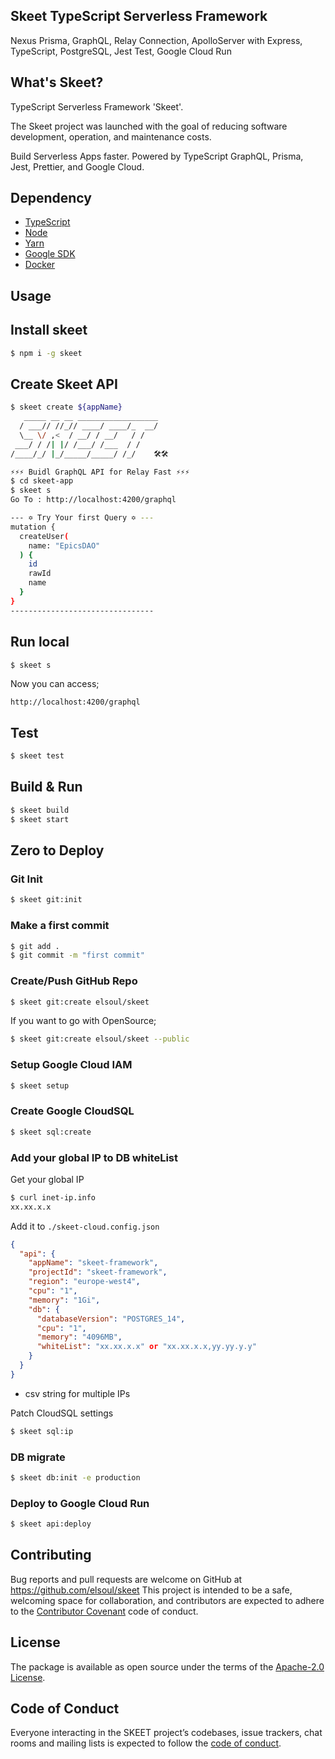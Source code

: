 ## Skeet TypeScript Serverless Framework

Nexus Prisma, GraphQL, Relay Connection, ApolloServer with Express, TypeScript, PostgreSQL, Jest Test, Google Cloud Run

## What's Skeet?

TypeScript Serverless Framework 'Skeet'.

The Skeet project was launched with the goal of reducing software development, operation, and maintenance costs.

Build Serverless Apps faster.
Powered by TypeScript GraphQL, Prisma, Jest, Prettier, and Google Cloud.

## Dependency

- [TypeScript](https://www.typescriptlang.org/)
- [Node](https://nodejs.org/)
- [Yarn](https://yarnpkg.com/)
- [Google SDK](https://cloud.google.com/sdk/docs)
- [Docker](https://www.docker.com/)

## Usage

## Install skeet

```bash
$ npm i -g skeet
```

## Create Skeet API

```bash
$ skeet create ${appName}
   _____ __ __ __________________
  / ___// //_// ____/ ____/_  __/
  \__ \/ ,<  / __/ / __/   / /
 ___/ / /| |/ /___/ /___  / /
/____/_/ |_/_____/_____/ /_/    🛠️🛠️

⚡⚡⚡ Buidl GraphQL API for Relay Fast ⚡⚡⚡
$ cd skeet-app
$ skeet s
Go To : http://localhost:4200/graphql

--- ✡ Try Your first Query ✡ ---
mutation {
  createUser(
    name: "EpicsDAO"
  ) {
    id
    rawId
    name
  }
}
--------------------------------
```

## Run local

```bash
$ skeet s
```

Now you can access;

`http://localhost:4200/graphql`

## Test

```bash
$ skeet test
```

## Build & Run

```bash
$ skeet build
$ skeet start
```

## Zero to Deploy

### Git Init

```bash
$ skeet git:init
```

### Make a first commit

```bash
$ git add .
$ git commit -m "first commit"
```

### Create/Push GitHub Repo

```bash
$ skeet git:create elsoul/skeet
```

If you want to go with OpenSource;

```bash
$ skeet git:create elsoul/skeet --public
```

### Setup Google Cloud IAM

```bash
$ skeet setup
```

### Create Google CloudSQL

```bash
$ skeet sql:create
```

### Add your global IP to DB whiteList

Get your global IP

```bash
$ curl inet-ip.info
xx.xx.x.x
```

Add it to `./skeet-cloud.config.json`

```json
{
  "api": {
    "appName": "skeet-framework",
    "projectId": "skeet-framework",
    "region": "europe-west4",
    "cpu": "1",
    "memory": "1Gi",
    "db": {
      "databaseVersion": "POSTGRES_14",
      "cpu": "1",
      "memory": "4096MB",
      "whiteList": "xx.xx.x.x" or "xx.xx.x.x,yy.yy.y.y"
    }
  }
}
```

- csv string for multiple IPs

Patch CloudSQL settings

```bash
$ skeet sql:ip
```

### DB migrate

```bash
$ skeet db:init -e production
```

### Deploy to Google Cloud Run

```bash
$ skeet api:deploy
```

## Contributing

Bug reports and pull requests are welcome on GitHub at https://github.com/elsoul/skeet This project is intended to be a safe, welcoming space for collaboration, and contributors are expected to adhere to the [Contributor Covenant](http://contributor-covenant.org) code of conduct.

## License

The package is available as open source under the terms of the [Apache-2.0 License](https://www.apache.org/licenses/LICENSE-2.0).

## Code of Conduct

Everyone interacting in the SKEET project’s codebases, issue trackers, chat rooms and mailing lists is expected to follow the [code of conduct](https://github.com/elsoul/skeet-api/blob/master/CODE_OF_CONDUCT.md).
